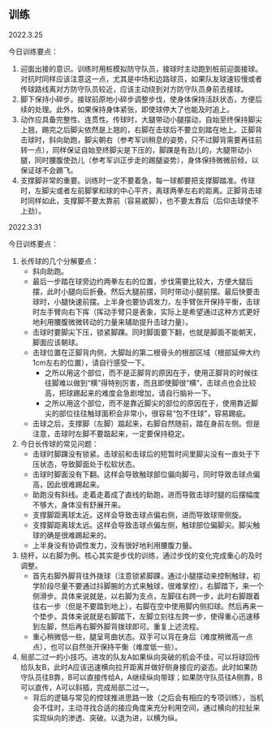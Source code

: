 ## 训练
2022.3.25

今日训练要点：
1. 迎面出接的意识。训练时用桩模拟防守队员，接球时主动跑到桩前迎面接球。对抗时同样应该注意这一点，尤其是中场和边路球员，如果队友球速较慢或者传球路线离对方防守队员较近，应该主动绕到对方防守队员身前去接球。
2. 脚下保持小碎步。接球前原地小碎步调整步伐，使身体保持活跃状态，方便后续的处理。此外，如果保持身体紧张，即使球停大了也能及时追上。
3. 动作应具备完整性、连贯性。传球时，大腿带动小腿摆动，自始至终保持脚尖上翘，踢完之后脚尖依然是上翘的，右脚在击球后不要立刻踏在地上。正脚背击球时，斜向助跑，脚尖朝右（参考军训稍息的姿势，只不过脚背需要再往前转一点），同样保证自始至终脚尖是下压的，脚踝是有劲儿的，大腿带动小腿，同时腰腹使劲儿（参考军训正步走的踢腿姿势），身体保持微微前倾，以保证球不会踢飞。
4. 支撑脚非常的重要。训练时一定不要着急，每一球都要把支撑脚踏准。传球时，左脚尖或者左前脚掌和球的中心平齐，离球两拳左右的距离。正脚背击球时同样如此，支撑脚不要太靠前（容易崴脚），也不要太靠后（后仰击球使不上劲）。

2022.3.31

今日训练要点：
1. 长传球的几个分解要点：
    - 斜向助跑。
    - 最后一步踏在球旁边约两拳左右的位置，步伐需要比较大，方便大腿后摆，此时小腿向后折叠。然后大腿前摆，同时带动小腿前摆。最后快要击球时，小腿快速前摆。上半身也要协调发力，左手臂张开保持平衡，击球时左手臂向右下挥（挥动手臂只是表象，实际上是希望通过这种方式更好地利用腰腹微微转动的力量来辅助提升击球力量）。
    - 击球时要脚尖下压，锁紧脚踝。同时脚面要下翻，也就是脚面不能朝天，脚面应该朝球。
    - 击球位置在正脚背内侧，大脚趾的第二根骨头的根部区域（根部延伸大约1cm左右的位置），请自行感受一下。
        - 之所以用这个部位，而不是正脚背的原因在于，使用正脚背的时候往往脚难以做到“横”得特别厉害，而且即使脚很“横”，击球点也会比较高，把球踢起来的难度会急剧增加，请自行脑补一下。
        - 之所以用这个部位，而不是靠近脚尖的部位的原因在于，使用靠近脚尖的部位往往触球面积会非常小，很容易“包不住球”，容易踢疵。
    - 击球之后，支撑脚（左脚）踮起来，右脚自然随前，踏在身前左侧。但是注意，击球时左脚不要踮起来，一定要保持稳定。
2. 今日长传球的常见问题：
    - 击球时脚踝没有锁紧。击球前和击球后的短暂时间里脚尖没有一直处于下压状态，导致脚面处于松软状态。
    - 击球时脚面没有下翻。这样会导致触球部位偏向脚弓，同时导致击球点偏高，因此很难踢起来。
    - 助跑没有斜线。走着走着成了直线的助跑，进而导致击球时腿的后摆幅度不够大，身体没有舒展开来。
    - 支撑脚距离球太近。这样会导致击球点偏右侧，进而导致球带侧旋。
    - 支撑脚距离球太远。这样会导致击球点偏左侧，触球部位偏脚尖。脚尖触球的确是很难踢起来的。
    - 上半身没有协调性发力，没有很好地利用腰腹力量。
3. 绕杆，以右脚为例。核心其实是步伐的训练，通过步伐的变化完成重心的及时调整。
    - 首先右脚外脚背往外拨球（注意锁紧脚踝，通过小腿摆动来控制触球，初学阶段尽量不要通过抖脚腕的方式来触球，很难掌控），右脚踏下，来一个侧滑步。具体来说就是，以右脚为支点，左脚往右跨一步，此时右脚跟着往右一步（但是不要踏到地上），右脚在空中使用脚内侧扣球。然后再来一个垫步。具体来说就是右脚踏下，左脚立刻往左跨一步，使得重心迅速移到左脚，然后再右脚外脚背拨球即可。重复上述流程。
    - 重心稍微低一些，腿呈弯曲状态。双手可以背在身后（难度稍微高一点点），也可以自然张开保持平衡（难度低一些）。
4. 局部二过一的小技巧。进攻的队友A如果纵向突破的机会不佳，可以将球回传给队友B，此时A应该迅速横向拉开距离并做好侧身接应的姿态。此时如果防守队员往B靠，B可以直接传给A，A继续纵向带球；如果防守队员往A侧靠，B可以直传，A可以斜插，完成局部二过一。
    - 背后的逻辑与常见的控球推进思路一致（之后会有相应的专项训练），当机会不佳时，主动寻找合适的接应角度来充分利用空间，通过横向的拉扯来实现纵向的渗透、突破。以退为进，以横为纵。
